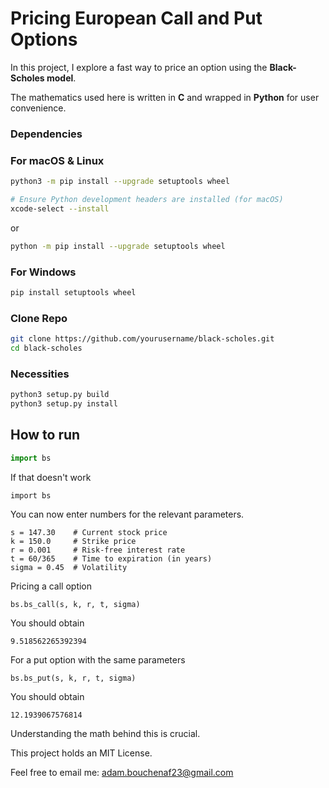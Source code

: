# Pricing European Call and Put Options

In this project, I explore a fast way to price an option using the **Black-Scholes model**. 

The mathematics used here is written in **C** and wrapped in **Python** for user convenience. 

### Dependencies


### For macOS & Linux
```sh
python3 -m pip install --upgrade setuptools wheel

# Ensure Python development headers are installed (for macOS)
xcode-select --install
```

or

```sh
python -m pip install --upgrade setuptools wheel
```

### For Windows
```sh
pip install setuptools wheel
```

### Clone Repo
```sh
git clone https://github.com/yourusername/black-scholes.git
cd black-scholes
```

### Necessities
```sh
python3 setup.py build
python3 setup.py install
```

## How to run
```python
import bs
```
If that doesn't work

```python3
import bs
```
You can now enter numbers for the relevant parameters.

```
s = 147.30    # Current stock price
k = 150.0     # Strike price
r = 0.001     # Risk-free interest rate
t = 60/365    # Time to expiration (in years)
sigma = 0.45  # Volatility
```
Pricing a call option
```
bs.bs_call(s, k, r, t, sigma)
```
You should obtain 
```
9.518562265392394
```
For a put option with the same parameters
```
bs.bs_put(s, k, r, t, sigma)
```
You should obtain 
```
12.1939067576814
```

Understanding the math behind this is crucial. 


This project holds an MIT License.


Feel free to email me: adam.bouchenaf23@gmail.com

